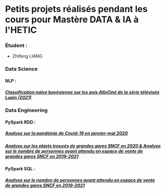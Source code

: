 # Petits projets réalisés pendant les cours pour Mastère DATA & IA à l'HETIC

### Étudent :   
- Zhifeng LIANG

>>>
### **Data Science**
#### NLP :
##### [Classification naïve bayésienne sur les avis AlloCiné de la série télévisée Lupin (2021)](https://github.com/Zephons/HETIC_projets/blob/master/Data%20Science/NLP/naive_bayes_sur_avis_lupin_zhifeng.ipynb)
>>>

>>>
### **Data Engineering**
#### PySpark RDD :
##### [Analyse sur la pandémie de Covid-19 en janvier-mai 2020](https://github.com/Zephons/HETIC_projets/blob/master/Data%20Engineering/PySpark/PySpark%20RDD/spark_rdd_covid_zhifeng.ipynb)
##### [Analyse sur les objets trouvés de grandes gares SNCF en 2020 & Analyse sur le nombre de personnes ayant attendu en espace de vente de grandes gares SNCF en 2019-2021](https://github.com/Zephons/HETIC_projets/blob/master/Data%20Engineering/PySpark/PySpark%20RDD/spark_rdd_sncf_zhifeng.ipynb)

#### PySpark SQL :
##### [Analyse sur le nombre de personnes ayant attendu en espace de vente de grandes gares SNCF en 2019-2021](https://github.com/Zephons/HETIC_projets/blob/master/Data%20Engineering/PySpark/PySpark%20SQL/spark_sql_sncf_zhifeng.ipynb)
>>>